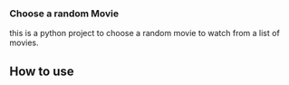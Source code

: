 ### Choose a random Movie

this is a python project to choose a random movie to watch from a list of movies.

## How to use
